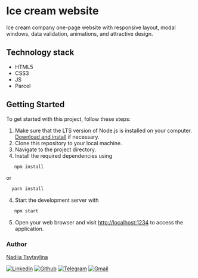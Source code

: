 # Ice cream website

Ice cream company one-page website with responsive layout, modal windows, data
validation, animations, and attractive design.

## Technology stack

- HTML5
- CSS3
- JS
- Parcel

## Getting Started

To get started with this project, follow these steps:

1. Make sure that the LTS version of Node.js is installed on your computer.
   [Download and install](https://nodejs.org/en/) if necessary.
2. Clone this repository to your local machine.
3. Navigate to the project directory.
4. Install the required dependencies using

```bash
   npm install
```

or

```bash
  yarn install
```

4. Start the development server with

```bash
   npm start
```

5. Open your web browser and visit
   [http://localhost:1234](http://localhost:1234) to access the application.

### Author

[Nadiia Tsytsylina](https://github.com/nadiia-tsytsylina)

[![Linkedin](https://img.shields.io/badge/LinkedIn-0077B5?style=for-the-badge&logo=linkedin&logoColor=white)](https://www.linkedin.com/in/nadiia-tsytsylina/)
[![Github](https://img.shields.io/badge/GitHub-100000?style=for-the-badge&logo=github&logoColor=white)](https://github.com/nadiia-tsytsylina)
[![Telegram](https://img.shields.io/badge/Telegram-2CA5E0?style=for-the-badge&logo=telegram&logoColor=white)](https://t.me/Nadiia_tsytsylina)
[![Gmail](https://img.shields.io/badge/Gmail-D14836?style=for-the-badge&logo=gmail&logoColor=white)](mailto:miniova95@gmail.com)
